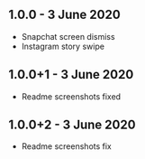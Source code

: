 ## 1.0.0 - 3 June 2020

* Snapchat screen dismiss
* Instagram story swipe

## 1.0.0+1 - 3 June 2020

* Readme screenshots fixed

## 1.0.0+2 - 3 June 2020

* Readme screenshots fix
